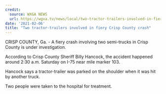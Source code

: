 ```yaml
---
credit:
  source: WXGA NEWS
  url: https://wgxa.tv/news/local/two-tractor-trailers-involved-in-fiery-crisp-county-crash
date: '2021-02-06'
title: "Two tractor-trailers involved in fiery Crisp County crash"
---
```

CRISP COUNTY, Ga. - A fiery crash involving two semi-trucks in Crisp County is under investigation.

According to Crisp County Sheriff Billy Hancock, the accident happened around 2:30 a.m. Saturday on I-75 near mile marker 103.

Hancock says a tractor-trailer was parked on the shoulder when it was hit by another truck.

Two people were taken to the hospital for treatment.
